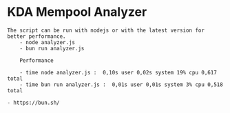 # KDA Mempool Analyzer

    The script can be run with nodejs or with the latest version for better performance.
        - node analyzer.js
        - bun run analyzer.js

        Performance

        - time node analyzer.js :  0,10s user 0,02s system 19% cpu 0,617 total
        - time bun run analyzer.js :  0,01s user 0,01s system 3% cpu 0,518 total

    - https://bun.sh/
